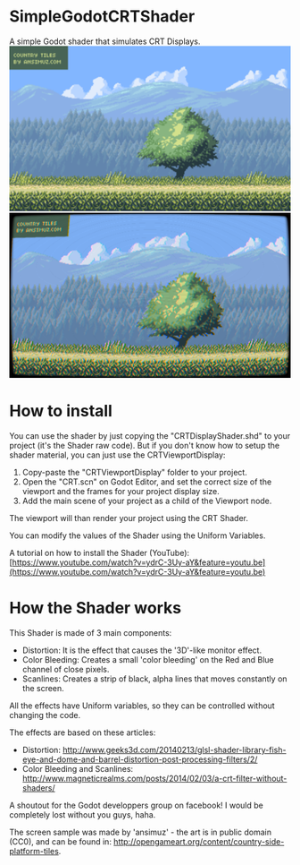 # SimpleGodotCRTShader
A simple Godot shader that simulates CRT Displays.
![Without Shader](sample.png)
![With Shader](withshader.png)


# How to install

You can use the shader by just copying the "CRTDisplayShader.shd" to your project (it's the Shader raw code). But if you don't know how to setup the shader material, you can just use the CRTViewportDisplay:

1. Copy-paste the "CRTViewportDisplay" folder to your project.
2. Open the "CRT.scn" on Godot Editor, and set the correct size of the viewport and the frames for your project display size.
3. Add the main scene of your project as a child of the Viewport node.

The viewport will than render your project using the CRT Shader.

You can modify the values of the Shader using the Uniform Variables.

A tutorial on how to install the Shader (YouTube): [https://www.youtube.com/watch?v=ydrC-3Uy-aY&feature=youtu.be](https://www.youtube.com/watch?v=ydrC-3Uy-aY&feature=youtu.be)

# How the Shader works
This Shader is made of 3 main components:

* Distortion: It is the effect that causes the '3D'-like monitor effect.
* Color Bleeding: Creates a small 'color bleeding' on the Red and Blue channel of close pixels.
* Scanlines: Creates a strip of black, alpha lines that moves constantly on the screen.

All the effects have Uniform variables, so they can be controlled without changing the code.

The effects are based on these articles:

* Distortion: http://www.geeks3d.com/20140213/glsl-shader-library-fish-eye-and-dome-and-barrel-distortion-post-processing-filters/2/
* Color Bleeding and Scanlines: http://www.magneticrealms.com/posts/2014/02/03/a-crt-filter-without-shaders/

A shoutout for the Godot developpers group on facebook! I would be completely lost without you guys, haha.

The screen sample was made by 'ansimuz' - the art is in public domain (CC0), and can be found in: http://opengameart.org/content/country-side-platform-tiles.
